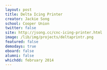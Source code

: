 ```yaml
---
layout: post
title: Delta Icing Printer
creator: Jackie Song
school: Cooper Union
twitter: false
site: http://jsong.cc/cnc-icing-printer.html
image: /lib/img/projects/deltaprintr.png
featured: false
demodays: true
eboard: false
alumni: false
whichdd: february 2014
---
```

